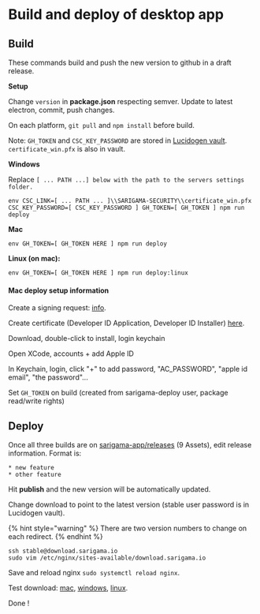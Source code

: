 # Build and deploy of desktop app

## Build

These commands build and push the new version to github in a draft release.

**Setup**

Change `version` in **package.json** respecting semver. Update to latest electron, commit, push changes.

On each platform, `git pull` and `npm install` before build.

Note: `GH_TOKEN` and `CSC_KEY_PASSWORD` are stored in [Lucidogen vault](https://app.gitbook.com/@lucidogen/s/security/). `certificate_win.pfx` is also in vault.

**Windows**

Replace `[ ... PATH ...] below with the path to the servers settings folder.`

```
env CSC_LINK=[ ... PATH ... ]\\SARIGAMA-SECURITY\\certificate_win.pfx CSC_KEY_PASSWORD=[ CSC_KEY_PASSWORD ] GH_TOKEN=[ GH_TOKEN ] npm run deploy
```

**Mac**

```
env GH_TOKEN=[ GH_TOKEN HERE ] npm run deploy
```

**Linux (on mac):**

```
env GH_TOKEN=[ GH_TOKEN HERE ] npm run deploy:linux
```

#### Mac deploy setup information

Create a signing request: [info](https://github.com/electron/electron-osx-sign/wiki/1.-Getting-Started#certificates).

Create certificate (Developer ID Application, Developer ID Installer) [here](https://developer.apple.com/account/resources/certificates/list).

Download, double-click to install, login keychain

Open XCode, accounts + add Apple ID

In Keychain, login, click "+" to add password, "AC\_PASSWORD", "apple id email", "the password"...

Set `GH_TOKEN` on build (created from sarigama-deploy user, package read/write rights)

## Deploy

Once all three builds are on [sarigama-app/releases](https://github.com/lucidogen/sarigama-app/releases) (9 Assets), edit release information. Format is:

```
* new feature
* other feature
```

Hit **publish** and the new version will be automatically updated.

Change download to point to the latest version (stable user password is in Lucidogen vault).

{% hint style="warning" %}
There are two version numbers to change on each redirect.
{% endhint %}

```
ssh stable@download.sarigama.io
sudo vim /etc/nginx/sites-available/download.sarigama.io
```

Save and reload nginx `sudo systemctl reload nginx`.

Test download: [mac](https://download.sarigama.io/mac), [windows](https://download.sarigama.io/windows), [linux](https://download.sarigama.io/linux).

Done !
